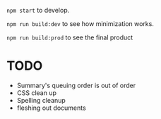 `npm start` to develop.

`npm run build:dev` to see how minimization works.

`npm run build:prod` to see the final product

# TODO

* Summary's queuing order is out of order
* CSS clean up
* Spelling cleanup
* fleshing out documents